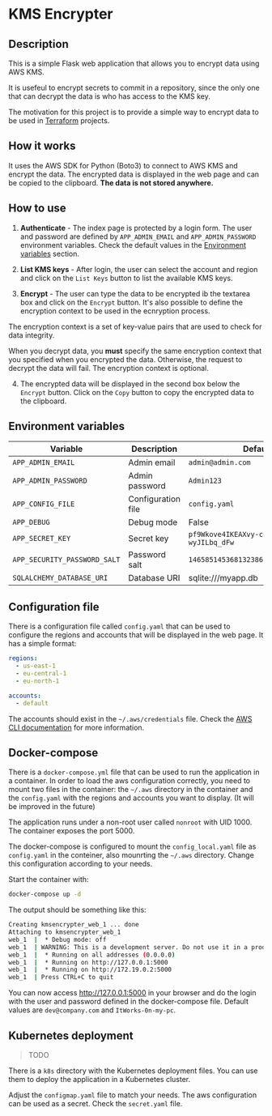 # KMS Encrypter

## Description

This is a simple Flask web application that allows you to encrypt data using AWS KMS.

It is usefeul to encrypt secrets to commit in a repository, since the only one that can decrypt the data is who has access to the KMS key.

The motivation for this project is to provide a simple way to encrypt data to be used in [Terraform](https://www.terraform.io/) projects.

## How it works

It uses the AWS SDK for Python (Boto3) to connect to AWS KMS and encrypt the data. The encrypted data is displayed in the web page and can be copied to the clipboard. **The data is not stored anywhere.**


## How to use

1. **Authenticate** - The index page is protected by a login form. The user and password are defined by `APP_ADMIN_EMAIL` and `APP_ADMIN_PASSWORD` environment variables. Check the default values in the [Environment variables](#environment-variables) section.
2. **List KMS keys** - After login, the user can select the account and region and click on the `List Keys` button to list the available KMS keys.

3. **Encrypt** - The user can type the data to be encrypted ib the textarea box and click on the `Encrypt` button. It's also possible to define the encryption context to be used in the ecnryption process. 

The encryption context is a set of key-value pairs that are used to check for data integrity. 

When you decrypt data, you **must** specify the same encryption context that you specified when you encrypted the data. Otherwise, the request to decrypt the data will fail. The encryption context is optional.

4. The encrypted data will be displayed in the second box below the `Encrypt` button. Click on the `Copy` button to copy the encrypted data to the clipboard.

## Environment variables

| Variable | Description | Default value |
|----------|-------------|---------------|
| `APP_ADMIN_EMAIL` | Admin email | `admin@admin.com` |
| `APP_ADMIN_PASSWORD` | Admin password | `Admin123` |
| `APP_CONFIG_FILE` | Configuration file | `config.yaml` |
| `APP_DEBUG` | Debug mode | False |
| `APP_SECRET_KEY`  | Secret key | `pf9Wkove4IKEAXvy-cQkp0rkv9Cb3Ag-wyJILbq_dFw` |
| `APP_SECURITY_PASSWORD_SALT`  | Password salt | `146585145368132386173225678016728509634` |
| `SQLALCHEMY_DATABASE_URI` | Database URI | sqlite:///myapp.db |

## Configuration file

There is a configuration file called `config.yaml` that can be used to configure the regions and accounts that will be displayed in the web page.
It has a simple format:

```yaml
regions:
  - us-east-1
  - eu-central-1
  - eu-north-1

accounts:
  - default
```

The accounts should exist in the `~/.aws/credentials` file. Check the [AWS CLI documentation](https://docs.aws.amazon.com/cli/latest/userguide/cli-configure-files.html) for more information.

## Docker-compose

There is a `docker-compose.yml` file that can be used to run the application in a container.
In order to load the aws configuration correctly, you need to mount two files in the container: the `~/.aws` directory in the container and the `config.yaml` with the regions and accounts you want to display. (It will be improved in the future)

The application runs under a non-root user called `nonroot` with UID 1000. The container exposes the port 5000.

The docker-compose is configured to mount the `config_local.yaml` file as `config.yaml` in the conteiner, also mounrting  the `~/.aws` directory.
Change this configuration according to your needs.

Start the container with:

```bash
docker-compose up -d
```

The output should be something like this:

```bash
Creating kmsencrypter_web_1 ... done
Attaching to kmsencrypter_web_1
web_1  |  * Debug mode: off
web_1  | WARNING: This is a development server. Do not use it in a production deployment. Use a production WSGI server instead.
web_1  |  * Running on all addresses (0.0.0.0)
web_1  |  * Running on http://127.0.0.1:5000
web_1  |  * Running on http://172.19.0.2:5000
web_1  | Press CTRL+C to quit
```

You can now access http://127.0.0.1:5000 in your browser and do the login with the user and password defined in the docker-compose file. Default values are `dev@company.com` and `ItWorks-0n-my-pc`.

## Kubernetes deployment
> TODO

There is a `k8s` directory with the Kubernetes deployment files. You can use them to deploy the application in a Kubernetes cluster.

Adjust the `configmap.yaml` file to match your needs. The aws configuration can be used as a secret. Check the `secret.yaml` file.